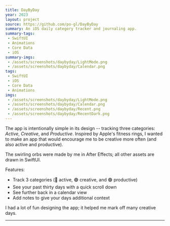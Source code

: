 ```yaml
---
title: DayByDay
year: 2023
layout: project
source: https://github.com/po-gl/DayByDay
summary: An iOS daily category tracker and journaling app.
summary-tags:
 - SwiftUI
 - Animations
 - Core Data
 - iOS
summary-imgs:
 - /assets/screenshots/daybyday/LightMode.png
 - /assets/screenshots/daybyday/Calendar.png
tags:
 - SwiftUI
 - iOS
 - Core Data
 - Animations
imgs:
 - /assets/screenshots/daybyday/LightMode.png
 - /assets/screenshots/daybyday/Calendar.png
 - /assets/screenshots/daybyday/Recent.png
 - /assets/screenshots/daybyday/RecentDark.png
---
```


The app is intentionally simple in its design -- tracking three categories: *Active*, *Creative*, and *Productive*.
Inspired by Apple's fitness rings, I wanted to make an app that would encourage me to be creative more often (and also active and productive).

The swirling orbs were made by me in After Effects; all other assets are drawn in SwiftUI.

Features:
- Track 3 categories (🔴 active, 🟣 creative, and 🟢 productive)
- See your past thirty days with a quick scroll down
- See further back in a calendar view
- Add notes to give your days additional context


I had a lot of fun designing the app; it helped me mark off many creative days.

---
